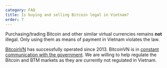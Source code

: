 ```yaml
---
category: FAQ
title: Is buying and selling Bitcoin legal in Vietnam?
order: 7
---
```


Purchasing/trading Bitcoin and other similar virtual currencies remains **not** illegal. Only using them as means of 
payment in Vietnam violates the law.

[BitcoinVN](https://bitcoinvn.io/en) has successfully operated since 2013. BitcoinVN is in 
[constant communication with the government](https://news.bitcoinvn.io/doi-thoai-ve-khung-phap-ly-lien-quan-ung-dung-cong-nghe-blockchain/?lang=vi). 
We are willing to help regulate the Bitcoin and BTM markets as they are currently not regulated in Vietnam.